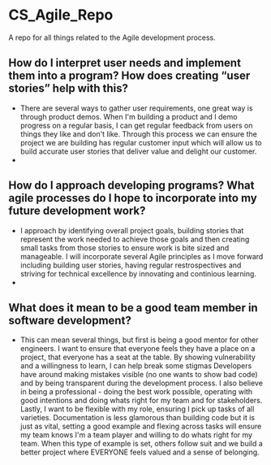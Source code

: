 # CS_Agile_Repo
A repo for all things related to the Agile development process.

## How do I interpret user needs and implement them into a program? How does creating “user stories” help with this?
* There are several ways to gather user requirements, one great way is through product demos. When I'm building a product and I demo progress on a regular basis, I can get regular feedback from users on things they like and don't like. Through this process we can ensure the project we are building has regular customer input which will allow us to build accurate user stories that deliver value and delight our customer.
* 
## How do I approach developing programs? What agile processes do I hope to incorporate into my future development work?
* I approach by identifying overall project goals, building stories that represent the work needed to achieve those goals and then creating small tasks from those stories to ensure work is bite sized and manageable. I will incorporate several Agile principles as I move forward including building user stories, having regular restrospectives and striving for technical excellence by innovating and continious learning.
* 
## What does it mean to be a good team member in software development?
* This can mean several things, but first is being a good mentor for other engineers. I want to ensure that everyone feels they have a place on a project, that everyone has a seat at the table. By showing vulnerability and a willingness to learn, I can help break some stigmas Developers have around making mistakes visible (no one wants to show bad code) and by being transparent during the development process. I also believe in being a professional - doing the best work possible, operating with good intentions and doing whats right for my team and for stakeholders. Lastly, I want to be flexible with my role, ensuring I pick up tasks of all varieties. Documentation is less glamorous than building code but it is just as vital, setting a good example and flexing across tasks will ensure my team knows I'm a team player and willing to do whats right for my team. When this type of example is set, others follow suit and we build a better project where EVERYONE feels valued and a sense of belonging.
